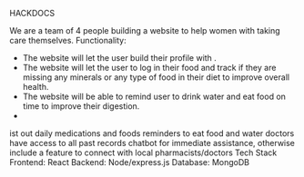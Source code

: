 HACKDOCS

We are a team of 4 people building a website to help women with taking care themselves.
Functionality:
- The website will let the user build their profile with . 
- The website will let the user to log in their food and track if they are missing any minerals or any type of food in their diet to improve overall health.
- The website will be able to remind user to drink water and eat food on time to improve their digestion.
- 
ist out daily medications and foods
reminders to eat food and water
doctors have access to all past records
chatbot for immediate assistance, otherwise include a feature to connect with local pharmacists/doctors
Tech Stack
Frontend: React
Backend: Node/express.js
Database: MongoDB 

